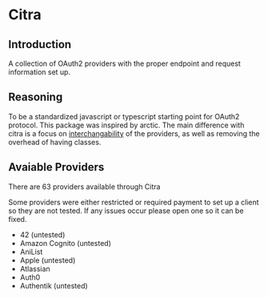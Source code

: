 # Citra

## Introduction

A collection of OAuth2 providers with the proper endpoint and request information set up.

## Reasoning

To be a standardized javascript or typescript starting point for OAuth2 protocol. This package was inspired by arctic. The main difference with citra is a focus on [interchangability](https://github.com/pilcrowonpaper/arctic/issues/299) of the providers, as well as removing the overhead of having classes.

## Avaiable Providers

There are 63 providers available through Citra

Some providers were either restricted or required payment to set up a client so they are not tested. If any issues occur please open one so it can be fixed.

- 42 (untested)
- Amazon Cognito (untested)
- AniList
- Apple  (untested)
- Atlassian
- Auth0
- Authentik (untested)